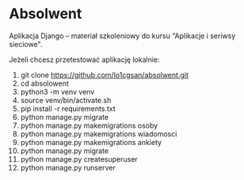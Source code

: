 # Absolwent

Aplikacja Django – materiał szkoleniowy do kursu "Aplikacje i seriwsy sieciowe".

Jeżeli chcesz przetestować aplikację lokalnie:

1. git clone https://github.com/lo1cgsan/absolwent.git
2. cd absolowent
3. python3 -m venv venv
4. source venv/bin/activate.sh
5. pip install -r requirements.txt
6. python manage.py migrate
7. python manage.py makemigrations osoby
8. python manage.py makemigrations wiadomosci
9. python manage.py makemigrations ankiety
10. python manage.py migrate
11. python manage.py createsuperuser
12. python manage.py runserver